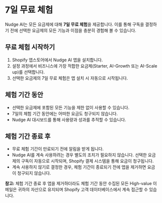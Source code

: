 # 7일 무료 체험

Nudge AI는 모든 요금제에 대해 **7일 무료 체험**을 제공합니다. 이를 통해 구독을 결정하기 전에 선택한 요금제의 모든 기능과 이점을 충분히 경험해 볼 수 있습니다.

## 무료 체험 시작하기

1.  Shopify 앱스토어에서 Nudge AI 앱을 설치합니다.
2.  설정 과정에서 비즈니스에 가장 적합한 요금제(Starter, AI-Growth 또는 AI-Scale up)를 선택합니다.
3.  선택한 요금제의 7일 무료 체험은 앱 설치 시 자동으로 시작됩니다.

## 체험 기간 동안

*   선택한 요금제에 포함된 모든 기능을 제한 없이 사용할 수 있습니다.
*   7일의 체험 기간 동안에는 어떠한 요금도 청구되지 않습니다.
*   Nudge AI 대시보드를 통해 사용량과 성과를 추적할 수 있습니다.

## 체험 기간 종료 후

*   무료 체험 기간이 만료되기 전에 알림을 받게 됩니다.
*   Nudge AI를 계속 사용하려는 경우 별도의 조치가 필요하지 않습니다. 선택한 요금제의 구독이 자동으로 시작되며, Shopify 결제 시스템을 통해 요금이 청구됩니다.
*   계속 사용하지 않기로 결정한 경우, 체험 기간이 종료되기 전에 앱을 제거하면 요금이 청구되지 않습니다.

**참고:** 체험 기간 종료 후 앱을 제거하더라도 체험 기간 동안 수집된 모든 High-value 이메일은 귀하의 자산으로 유지되며 Shopify 고객 데이터베이스에서 계속 접근할 수 있습니다.
